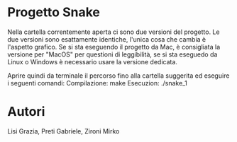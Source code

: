 # Progetto Snake

Nella cartella correntemente aperta ci sono due versioni del progetto.
Le due versioni sono esattamente identiche, l'unica cosa che cambia è l'aspetto grafico.
Se si sta eseguendo il progetto da Mac, è consigliata la versione per "MacOS" per questioni di leggibilità, se si sta eseguedo da Linux o Windows è necessario usare la versione dedicata.

Aprire quindi da terminale il percorso fino alla cartella suggerita ed eseguire i seguenti comandi:
Compilazione: make
Esecuzion: ./snake_1

# Autori
Lisi Grazia, Preti Gabriele, Zironi Mirko